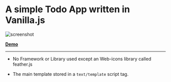 # A simple Todo App written in Vanilla.js

![screenshot](https://raw.githubusercontent.com/Pooria-H/todo-app-vanilla-js/master/screenshot.jpg)

[__Demo__](https://pooria-h.github.io/Todo-VanillaJs/)

---

- No Framework or Library used except an Web-icons library called feather.js

- The main template stored in a `text/template` script tag.
